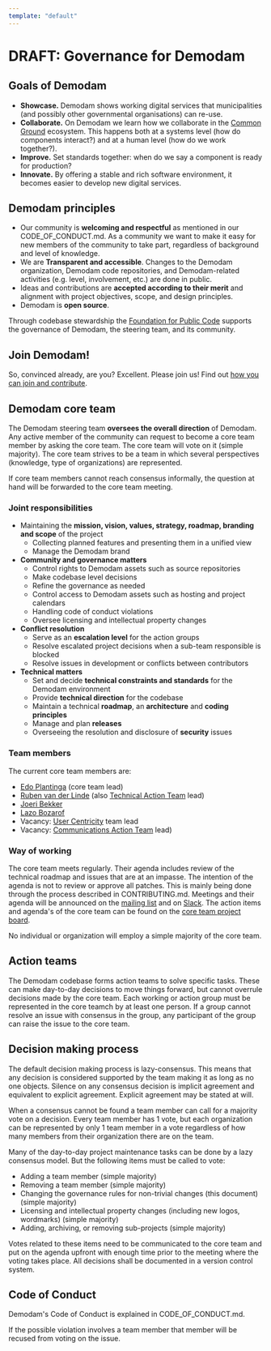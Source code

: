 ```yaml
---
template: "default"
---
```


# DRAFT: Governance for Demodam

## Goals of Demodam

* **Showcase.** Demodam shows working digital services that municipalities (and possibly other governmental organisations) can re-use.
* **Collaborate.** On Demodam we learn how we collaborate in the [Common Ground](https://commonground.nl/) ecosystem. This happens both at a systems level (how do components interact?) and at a human level (how do we work together?).
* **Improve.** Set standards together: when do we say a component is ready for production?
* **Innovate.** By offering a stable and rich software environment, it becomes easier to develop new digital services.

## Demodam principles

* Our community is **welcoming and respectful** as mentioned in our CODE_OF_CONDUCT.md. As a community we want to make it easy for new members of the community to take part, regardless of background and level of knowledge.
* We are **Transparent and accessible**. Changes to the Demodam organization, Demodam code repositories, and Demodam-related activities (e.g. level, involvement, etc.) are done in public.
* Ideas and contributions are **accepted according to their merit** and alignment with project objectives, scope, and design principles.
* Demodam is **open source**.

Through codebase stewardship the [Foundation for Public Code](https://publiccode.net/) supports the governance of Demodam, the steering team, and its community.

## Join Demodam!
So, convinced already, are you? Excellent. Please join us! Find out [how you can join and contribute](https://github.com/demodam/demodam.org/blob/develop/CONTRIBUTING.MD).

## Demodam core team

The Demodam steering team **oversees the overall direction** of Demodam. Any active member of the community can request to become a core team member by asking the core team. The core team will vote on it (simple majority). The core team strives to be a team in which several perspectives (knowledge, type of organizations) are represented.

If core team members cannot reach consensus informally, the question at hand will be forwarded to the core team meeting.

### Joint responsibilities

* Maintaining the **mission, vision, values, strategy, roadmap, branding and scope** of the project
   * Collecting planned features and presenting them in a unified view
   * Manage the Demodam brand
* **Community and governance matters**
   * Control rights to Demodam assets such as source repositories
   * Make codebase level decisions
   * Refine the governance as needed
   * Control access to Demodam assets such as hosting and project calendars
   * Handling code of conduct violations
   * Oversee licensing and intellectual property changes
* **Conflict resolution**
   * Serve as an **escalation level** for the action groups 
   * Resolve escalated project decisions when a sub-team responsible is blocked
   * Resolve issues in development or conflicts between contributors
* **Technical matters**
   * Set and decide **technical constraints and standards** for the Demodam environment
   * Provide **technical direction** for the codebase
   * Maintain a technical **roadmap**, an **architecture** and **coding principles**
   * Manage and plan **releases**
   * Overseeing the resolution and disclosure of **security** issues

### Team members
The current core team members are:
* [Edo Plantinga](https://www.linkedin.com/in/edoplantinga/)  (core team lead)
* [Ruben van der Linde](https://www.linkedin.com/in/rubenlinde) (also [Technical Action Team](https://github.com/demodam/demodam.org/blob/develop/CONTRIBUTING.MD#technical-action-team) lead)
* [Joeri Bekker](https://www.linkedin.com/in/joeribekker/)
* [Lazo Bozarof](https://www.linkedin.com/in/lazobozarov/)
* Vacancy: [User Centricity](https://github.com/demodam/demodam.org/blob/develop/CONTRIBUTING.MD#user-centricity-action-team) team lead
* Vacancy: [Communications Action Team](https://github.com/demodam/demodam.org/blob/develop/CONTRIBUTING.MD#communications-action-team) lead)

### Way of working
The core team meets regularly. Their agenda includes review of the technical roadmap and issues that are at an impasse. The intention of the agenda is not to review or approve all patches. This is mainly being done through the process described in CONTRIBUTING.md. Meetings and their agenda will be announced on the [mailing list](https://lists.publiccode.net/mailman/postorius/lists/demodam-discuss.lists.publiccode.net/) and on [Slack](https://samenorganiseren.slack.com/archives/C01S2QM81V4). The action items and agenda's of the core team can be found on the [core team project board](https://github.com/demodam/demodam.org/projects/2).

No individual or organization will employ a simple majority of the core team.

## Action teams

The Demodam codebase forms action teams to solve specific tasks. These can make day-to-day decisions to move things forward, but cannot overrule decisions made by the core team. Each working or action group must be represented in the core teamch by at least one person. If a group cannot resolve an issue with consensus in the group, any participant of the group can raise the issue to the core team.

## Decision making process

The default decision making process is lazy-consensus. This means that any decision is considered supported by the team making it as long as no one objects. Silence on any consensus decision is implicit agreement and equivalent to explicit agreement. Explicit agreement may be stated at will.

When a consensus cannot be found a team member can call for a majority vote on a decision. Every team member has 1 vote, but each organization can be represented by only 1 team member in a vote regardless of how many members from their organization there are on the team.

Many of the day-to-day project maintenance tasks can be done by a lazy consensus model. But the following items must be called to vote:

* Adding a team member (simple majority)
* Removing a team member (simple majority)
* Changing the governance rules for non-trivial changes (this document) (simple majority)
* Licensing and intellectual property changes (including new logos, wordmarks) (simple majority)
* Adding, archiving, or removing sub-projects (simple majority)

Votes related to these items need to be communicated to the core team and put on the agenda upfront with enough time prior to the meeting where the voting takes place. All decisions shall be documented in a version control system.

## Code of Conduct

Demodam's Code of Conduct is explained in CODE_OF_CONDUCT.md.

If the possible violation involves a team member that member will be recused from voting on the issue.
